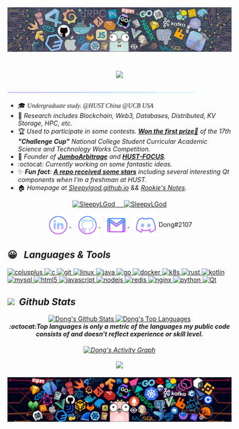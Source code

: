 <div align="center">
    <a href="#"><img src="./icons/header_statue.png"></a>
</div>
<!-- <a href="https://github.com/SleepyLGod/">
    <h3 align="center">
        <img src="https://i.imgur.com/5XG3bRq.png" width="280"><br>
        Dong's Profile
    </h3>
</a> -->
</br>

<h3 align="center">
    <a href="#"><img src="https://readme-typing-svg.herokuapp.com/?font=Roboto+Mono&size=32&width=250&color=C264EF&duration=2600&lines=👋Hi+there👋" height="70"/></a>
</h3>

<div align="center">
    <a href="#"><img src="./icons/assests//borderseperator.gif"></a>
</div>

<!--     <img src="https://count.getloli.com/get/@SleepyLGod?theme=gelbooru" alt="logo" height="60" align="right" style="margin: 10px; margin-bottom: 20px;" /> -->

<!-- # Hi there 👋  -->
- 🎓 *<font face="Times new Roman">Undergraduate study. @HUST China @UCB USA</font>*
- 🔭 *Research includes Blockchain, Web3, Databases, Distributed, KV Storage, HPC, etc.*
- 🏆 *Used to participate in some contests. [**Won the first prize🥇**](http://mse.hust.edu.cn/info/1180/11133.htm) of the 17th **"Challenge Cup"** National College Student Curricular Academic Science and Technology Works Competition.*
- 👑 *Founder of [**JumboArbitrage**](https://github.com/JumboArbitrage) and [**HUST-FOCUS**](https://github.com/HUST-FOCUS).*
- :octocat: *Currently working on some fantastic ideas.*
- ✨ ***Fun fact**: [**A repo received some stars**](https://github.com/SleepyLGod/qwidget-demo) including several interesting Qt components when I'm a freshman at HUST.* <!-- - 📫 *Reach me at **haodong.lu.me@gmail.com***-->
- 🏠 *Homepage at [Sleepylgod.github.io](https://sleepylgod.github.io/) && [Rookie's Notes](https://rookiedong.gitbook.io/notes).*

<div align="center">
    <p align="center"> 
        <a href="#">
            <img src="https://komarev.com/ghpvc/?username=SleepyLGod&label=Profile%20views&color=9B3EB4&style=flat" alt="SleepyLGod" /> &nbsp;&nbsp;&nbsp; 
            <img src="https://custom-icon-badges.herokuapp.com/github/last-commit/SleepyLGod/SleepyLGod" alt="SleepyLGod"/>
        </a>
    </p>
</div>

<p align="center">
  <a href="https://www.linkedin.com/in/von-lu/" target="_blank">
    <img align="center" alt="linkedin logo" height="50" width="50" src="./icons/assests//linkedinlogo.png"/>
  </a> &nbsp;&nbsp;
  <a href="https://profile-summary-for-github.herokuapp.com/user/SleepyLGod" target="_blank">
    <img align="center" alt="github logo" height="50" width="50" src="./icons/assests//githublogo.png"/>
  </a> &nbsp;&nbsp;
  <a href="mailto:haodong.lu.me@gmail.com" target="_blank">
    <img align="center" alt="gmail logo" height="50" width="50" src="./icons/assests//gmailogo.png" />
  </a> &nbsp;&nbsp;
  <a>
    <img align="center" alt="Join My Discord Server" height="50" width="50" src="./icons/assests//discordlogo.png"/>
    <span>Dong#2107</span>
</p> 

## 😀 &nbsp; *Languages & Tools* &nbsp;&nbsp;
<!-- 
<img src="./icons/github.gif" alt="github" width="20" height="18"/><img src="./icons/github.gif" alt="github" width="20" height="18"/><img src="./icons/github.gif" alt="github" width="20" height="18"/><img src="./icons/github.gif" alt="github" width="20" height="18"/><img src="./icons/github.gif" alt="github" width="20" height="18"/><img src="./icons/github.gif" alt="github" width="20" height="18"/><img src="./icons/github.gif" alt="github" width="20" height="18"/><img src="./icons/github.gif" alt="github" width="20" height="18"/><img src="./icons/github.gif" alt="github" width="20" height="18"/><img src="./icons/github.gif" alt="github" width="20" height="18"/><img src="./icons/github.gif" alt="github" width="20" height="18"/><img src="./icons/github.gif" alt="github" width="20" height="18"/><img src="./icons/github.gif" alt="github" width="20" height="18"/><img src="./icons/github.gif" alt="github" width="20" height="18"/><img src="./icons/github.gif" alt="github" width="20" height="18"/><img src="./icons/github.gif" alt="github" width="20" height="18"/><img src="./icons/github.gif" alt="github" width="20" height="18"/><img src="./icons/github.gif" alt="github" width="20" height="18"/><img src="./icons/github.gif" alt="github" width="20" height="18"/><img src="./icons/github.gif" alt="github" width="20" height="18"/><img src="./icons/github.gif" alt="github" width="20" height="18"/><img src="./icons/github.gif" alt="github" width="20" height="18"/><img src="./icons/github.gif" alt="github" width="20" height="18"/>
-->

<!-- <p align="left"> <a href="https://www.w3schools.com/cpp/" target="_blank"> <img src="./icons/cpp.png" alt="cplusplus" width="40" height="40"/> </a> <a href="https://www.cprogramming.com/" target="_blank"> <img src="https://raw.githubusercontent.com/devicons/devicon/master/icons/c/c-original.svg" alt="c" width="40" height="40"/> </a> <a href="https://git-scm.com/" target="_blank"> <img src="https://www.vectorlogo.zone/logos/git-scm/git-scm-icon.svg" alt="git" width="40" height="40"/> </a> <a href="https://www.linux.org/" target="_blank"> <img src="https://raw.githubusercontent.com/devicons/devicon/master/icons/linux/linux-original.svg" alt="linux" width="40" height="40"/> </a> <a href="https://www.java.com" target="_blank"> <img src="https://raw.githubusercontent.com/devicons/devicon/master/icons/java/java-original.svg" alt="java" width="40" height="40"/> </a> <a href="https://golang.org" target="_blank"> <img src="./icons/golang.gif" alt="go" width="40" height="50"/> </a> <a href="https://docs.docker.com/" target="_blank"> <img src="./icons/docker.gif" alt="docker" width="40" height="40"/> </a> <a href="https://kubernetes.io/docs/home/" target="_blank"> <img src="./icons/k8s.gif" alt="k8s" width="40" height="40"/> </a> <a href="https://doc.rust-lang.org/book/" target="_blank"> <img src="./icons/rust.png" alt="rust" width="45" height="45"/> </a> <a href="https://kotlinlang.org" target="_blank"> <img src="https://www.vectorlogo.zone/logos/kotlinlang/kotlinlang-icon.svg" alt="kotlin" width="32" height="32"/> </a> <a href="https://www.mysql.com/" target="_blank"> <img src="https://raw.githubusercontent.com/devicons/devicon/master/icons/mysql/mysql-original-wordmark.svg" alt="mysql" width="60" height="50"/> <a href="https://www.w3.org/html/" target="_blank"> <img src="https://raw.githubusercontent.com/devicons/devicon/master/icons/html5/html5-original-wordmark.svg" alt="html5" width="40" height="40"/> </a> <a href="https://developer.mozilla.org/en-US/docs/Web/JavaScript" target="_blank"> <img src="./icons/js.png" alt="javascript" width="35"  height="35"/> </a> <a href="http://nodejs.cn/" target="_blank"> <img src="https://www.vectorlogo.zone/logos/nodejs/nodejs-icon.svg" alt="nodejs" width="40"  height="40"/> </a> <a href="https://rocksdb.org/" target="_blank"> <img src="https://www.vectorlogo.zone/logos/rocksdb/rocksdb-icon.svg" alt="rocksdb" width="40"  height="40"/> </a> <a href="https://tikv.org/" target="_blank"> <img src="https://www.vectorlogo.zone/logos/tikv/tikv-icon.svg" alt="tikv" width="40"  height="40"/> </a> <a href="https://redis.io/" target="_blank"> <img src="https://www.vectorlogo.zone/logos/redis/redis-icon.svg" alt="redis" width="40"  height="40"/> </a> <a href="https://nginx.org/en/docs/" target="_blank"> <img src="https://www.vectorlogo.zone/logos/nginx/nginx-ar21.svg" alt="nginx" width="80"  height="40"/> </a> <a href="https://www.python.org" target="_blank"> <img src="https://raw.githubusercontent.com/devicons/devicon/master/icons/python/python-original.svg" alt="python" width="40" height="40"/> </a> <a href="https://pytorch.org/" target="_blank"> <img src="https://www.vectorlogo.zone/logos/pytorch/pytorch-icon.svg" alt="pytorch" width="40" height="40"/> </a> <a href="https://doc.qt.io/" target="_blank"> <img src="./icons/qt.gif" alt="Qt" width="40" height="40"/> </a>
</p> -->

<!-- color: 00D5A9-->
<p align="left"> 
    <a href="https://www.w3schools.com/cpp/" target="_blank"> 
        <img src="https://readme-components.vercel.app/api?component=logo&logo=cplusplus&text=false&animation=spin&fill=black&textfill=9847B9&" alt="cplusplus" /> 
    </a> 
    <a href="https://www.cprogramming.com/" target="_blank">
        <img src="https://readme-components.vercel.app/api?component=logo&logo=c&text=false&animation=spin&fill=black&textfill=9847B9&" alt="c"/>
    </a> 
    <a href="https://git-scm.com/" target="_blank"> 
        <img src="https://readme-components.vercel.app/api?component=logo&logo=git&text=false&animation=spin&fill=black&textfill=9847B9&" alt="git" /> 
    </a> 
    <a href="https://www.linux.org/" target="_blank"> 
        <img src="https://readme-components.vercel.app/api?component=logo&logo=linux&text=false&animation=spin&fill=black&textfill=9847B9&" alt="linux" /> 
    </a> 
    <a href="https://www.java.com" target="_blank"> 
        <img src="https://readme-components.vercel.app/api?component=logo&logo=java&text=false&animation=spin&fill=black&textfill=9847B9&" alt="java" /> 
    </a> 
    <a href="https://golang.org" target="_blank"> 
        <img src="https://readme-components.vercel.app/api?component=logo&logo=go&text=false&animation=spin&fill=black&textfill=9847B9&" alt="go" /> 
    </a> 
    <a href="https://docs.docker.com/" target="_blank">
        <img src="https://readme-components.vercel.app/api?component=logo&logo=docker&text=false&animation=spin&fill=black&textfill=9847B9&" alt="docker" /> 
    </a> 
    <a href="https://kubernetes.io/docs/home/" target="_blank"> 
        <img src="https://readme-components.vercel.app/api?component=logo&logo=kubernetes&text=false&animation=spin&fill=black&textfill=9847B9&" alt="k8s" /> 
    </a> 
    <a href="https://doc.rust-lang.org/book/" target="_blank"> 
        <img src="https://readme-components.vercel.app/api?component=logo&logo=rust&text=false&animation=spin&fill=black&textfill=9847B9&" alt="rust" /> 
    </a>
    <a href="https://kotlinlang.org" target="_blank"> 
        <img src="https://readme-components.vercel.app/api?component=logo&logo=kotlin&text=false&animation=spin&fill=black&textfill=9847B9&" alt="kotlin" /> 
    </a>
    <a href="https://www.mysql.com/" target="_blank"> 
        <img src="https://readme-components.vercel.app/api?component=logo&logo=mysql&text=false&animation=spin&fill=black&textfill=9847B9&" alt="mysql" /> 
    </a>
    <a href="https://www.w3.org/html/" target="_blank"> 
        <img src="https://readme-components.vercel.app/api?component=logo&logo=html5&text=false&animation=spin&fill=black&textfill=9847B9&" alt="html5" />
    </a> 
    <a href="https://developer.mozilla.org/en-US/docs/Web/JavaScript" target="_blank"> 
        <img src="https://readme-components.vercel.app/api?component=logo&logo=javascript&text=false&animation=spin&fill=black&textfill=9847B9&" alt="javascript" /> 
    </a> 
    <a href="http://nodejs.cn/" target="_blank"> 
        <img src="https://readme-components.vercel.app/api?component=logo&logo=node.js&text=false&animation=spin&fill=black&textfill=9847B9&" alt="nodejs"/>
    </a>
    <a href="https://redis.io/" target="_blank"> 
        <img src="https://readme-components.vercel.app/api?component=logo&logo=redis&text=false&animation=spin&fill=black&textfill=9847B9&" alt="redis" /> 
    </a>
    <a href="https://nginx.org/en/docs/" target="_blank"> 
        <img src="https://readme-components.vercel.app/api?component=logo&logo=nginx&text=false&animation=spin&fill=black&textfill=9847B9&" alt="nginx" /> 
    </a> 
    <a href="https://www.python.org" target="_blank"> 
        <img src="https://readme-components.vercel.app/api?component=logo&logo=python&text=false&animation=spin&fill=black&textfill=9847B9&" alt="python" /> 
    </a> 
    <a href="https://doc.qt.io/" target="_blank"> 
        <img src="https://readme-components.vercel.app/api?component=logo&logo=qt&text=false&animation=spin&fill=black&textfill=9847B9&" alt="Qt" /> 
    </a>
</p>

## <img src="https://media.giphy.com/media/iY8CRBdQXODJSCERIr/giphy.gif" width="35px">&nbsp;  *Github Stats* 
<!-- 
&nbsp;&nbsp;<img src="./icons/github.gif" alt="github" width="20" height="18"/><img src="./icons/github.gif" alt="github" width="20" height="18"/><img src="./icons/github.gif" alt="github" width="20" height="18"/><img src="./icons/github.gif" alt="github" width="20" height="18"/><img src="./icons/github.gif" alt="github" width="20" height="18"/><img src="./icons/github.gif" alt="github" width="20" height="18"/><img src="./icons/github.gif" alt="github" width="20" height="18"/><img src="./icons/github.gif" alt="github" width="20" height="18"/><img src="./icons/github.gif" alt="github" width="20" height="18"/><img src="./icons/github.gif" alt="github" width="20" height="18"/><img src="./icons/github.gif" alt="github" width="20" height="18"/><img src="./icons/github.gif" alt="github" width="20" height="18"/><img src="./icons/github.gif" alt="github" width="20" height="18"/><img src="./icons/github.gif" alt="github" width="20" height="18"/><img src="./icons/github.gif" alt="github" width="20" height="18"/><img src="./icons/github.gif" alt="github" width="20" height="18"/><img src="./icons/github.gif" alt="github" width="20" height="18"/><img src="./icons/github.gif" alt="github" width="20" height="18"/><img src="./icons/github.gif" alt="github" width="20" height="18"/><img src="./icons/github.gif" alt="github" width="20" height="18"/><img src="./icons/github.gif" alt="github" width="20" height="18"/>
-->
    
<div>
  <div align="center">
    <a href="#">
        <img alt="Dong's Github Stats" src="https://github-readme-stats.vercel.app/api?username=SleepyLGod&show_icons=true&count_private=true&theme=react&icon_color=00D5A9&bg_color=15,123175,5B2749,777777&hide_border=true" height="210"/>
      </a>
    <a href="#">
        <img alt="Dong's Top Languages" src="https://github-readme-stats.vercel.app/api/top-langs/?username=SleepyLGod&hide=html,tex&langs_count=10&layout=compact&theme=react&icon_color=00D5A9&bg_color=15,123175,5B2749,777777&hide_border=true" height="210"/>
      </a>
    <div style="font-family:;font-style:italic;">
        <i>
            <b> :octocat:Top languages is only a metric of the languages my public code consists of and doesn't reflect experience or skill level.
            </b>
            <i/>
            </div>
        <br> 
  </div>
      
  <div align="center">
    <a href="#">
        <img alt="Dong's Activity Graph" src="https://github-readme-activity-graph.cyclic.app/graph?username=SleepyLGod&custom_title=HaodongLu's%20Contribution%20Graph&bg_color=3E0053&color=00D5A9&line=FF659D&point=F6EBFF&hide_border=true" align="center" />
      </a>
  <div> 
  <br/>
  <div align="center">
    <a href="#">
        <img src="https://github-profile-trophy.vercel.app/?username=SleepyLGod&column=7&theme=onedark&no-frame=true&row=1&&margin-w=20&no-bg=true" height="130"/>
      </a>
  </div>
</div>
<br/>
<div>

<div align="center">
    <a href="#"><img src="./icons/header_1.png"></a>
</div>
